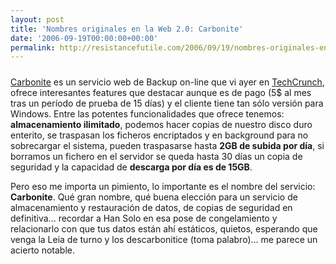 ```yaml
---
layout: post
title: 'Nombres originales en la Web 2.0: Carbonite'
date: '2006-09-19T00:00:00+00:00'
permalink: http://resistancefutile.com/2006/09/19/nombres-originales-en-la-web-20-carbonite/
---
```

<a href="http://www.carbonite.com"><img style="display:block; margin:0px auto 10px; text-align:center;cursor:pointer; cursor:hand;" src="http://photos1.blogger.com/blogger2/4553/2422/1600/logo.gif" border="0" alt="" /></a><a href="http://www.carbonite.com">Carbonite</a> es un servicio web de Backup on-line que vi ayer en <a href="http://www.techcrunch.com/2006/09/17/the-carbonite-solution-to-online-backups/">TechCrunch</a>, ofrece interesantes features que destacar aunque es de pago (5$ al mes tras un período de prueba de 15 días) y el cliente tiene tan sólo versión para Windows. Entre las potentes funcionalidades que ofrece tenemos: <span style="font-weight:bold;">almacenamiento ilimitado</span>, podemos hacer copias de nuestro disco duro enterito, se traspasan los ficheros encriptados y en background para no sobrecargar el sistema, pueden traspasarse hasta <span style="font-weight:bold;">2GB de subida por día</span>, si borramos un fichero en el servidor se queda hasta 30 días un copia de seguridad y la capacidad de <span style="font-weight:bold;">descarga por día es de 15GB</span>. 

<a href="http://en.wikipedia.org/wiki/Carbonite"><img style="float:right; margin:0 0 10px 10px;cursor:pointer; cursor:hand;" src="http://photos1.blogger.com/blogger2/4553/2422/320/images.1.jpg" border="0" alt="" /></a>Pero eso me importa un pimiento, lo importante es el nombre del servicio: <span style="font-weight:bold;">Carbonite</span>. Qué gran nombre, qué buena elección para un servicio de almacenamiento y restauración de datos, de copias de seguridad en definitiva... recordar a Han Solo en esa pose de congelamiento y relacionarlo con que tus datos están ahí estáticos, quietos, esperando que venga la Leia de turno y los descarbonitice (toma palabro)... me parece un acierto notable.
